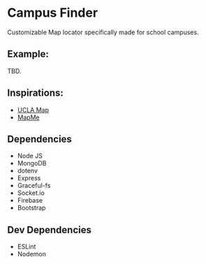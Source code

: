 # Campus Finder
Customizable Map locator specifically made for school campuses.

## Example:
TBD.

## Inspirations:
- [UCLA Map](http://www.map.ucla.edu/)
- [MapMe](https://mapme.com/solutions/virtual-campus-tour/)

## Dependencies
- Node JS
- MongoDB 
- dotenv 
- Express
- Graceful-fs
- Socket.io
- Firebase
- Bootstrap

## Dev Dependencies
- ESLint
- Nodemon